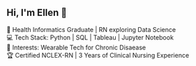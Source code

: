 ## Hi, I'm Ellen 👋

🌟 Health Informatics Graduate | RN exploring Data Science  
💻 Tech Stack: Python | SQL | Tableau | Jupyter Notebook  
🎯 Interests: Wearable Tech for Chronic Disaease  
🏆 Certified NCLEX-RN | 3 Years of Clinical Nursing Experience
